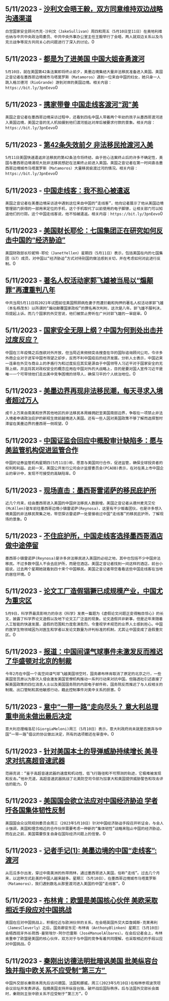 
  ## 5/11/2023 - [沙利文会晤王毅，双方同意维持双边战略沟通渠道](https://www.voachinese.com/a/us-china-pledge-to-maintain-communications-as-two-top-officials-meet-051123/7089159.html)
 ```白宫国家安全顾问杰克·沙利文（JakeSullivan）周四和周五（5月10日至11日）在奥地利维也纳与中共中央政治局委员、中共中央外事办公室主任王毅举行了会晤，两人就双边关系以及乌克兰战争等双方共同关心的问题进行了深入的讨论。```0
  ## 5/11/2023 - [都是为了进美国 中国大姐奋勇渡河  ](https://www.voachinese.com/a/7088695.html)
 ```5月10日，就在美国第42条法案即将终止前夕，美墨边境集结大量非法移民准备进入美国。美国之音记者在墨西哥边境城市马塔莫罗斯（Matamoros）遇到一位来自中国的妇女，她只身一人跳入格兰德河（RioGrande）游到对岸的美国边境。相关内容：https://bit.ly/3pnEevo```0
  ## 5/11/2023 - [携家带眷 中国走线客渡河“润”美](https://www.voachinese.com/a/7088694.html)
 ```美国之音记者在墨西哥边境采访过程中，还看到四名中国人带着两个年幼的孩子从墨西哥渡河进入美国边境，美国之音的无人机拍摄到他们渡河抵达对岸后被要求付款的景象。相关内容：https://bit.ly/3pnEevo```0
  ## 5/11/2023 - [第42条失效前夕 非法移民抢渡河入美](https://www.voachinese.com/a/7088693.html)
 ```5月11日美国快速遣返非法移民的第42条法令将终结，由于担心法案终止后的许多不确定性，美国与墨西哥边境涌现大批非法移民想赶在法案终止前进入美国。美国之音记者在第一时间直击墨西哥边境城市马塔莫罗斯（Matamoros）大量移民偷渡过河的情况。相关内容：https://bit.ly/3pnEevo```0
  ## 5/11/2023 - [中国走线客：我不担心被遣返](https://www.voachinese.com/a/7088692.html)
 ```美国之音记者在美墨边境采访途中遇到这位来自中国的“走线客”，他向记者展示了他从美国边境管理部门获得的一部用来定位的手机，这个手机取代了以前使用的电子脚镣，让相关部门可以知道他们的行踪。这个中国走线客说，他不怕被遣返。相关内容：https://bit.ly/3pnEevo```0
  ## 5/11/2023 - [美国财长耶伦：七国集团正在研究如何反击中国的“经济胁迫”](https://www.voachinese.com/a/yellen-says-g7-members-looking-at-how-to-counter-china-051123/7089103.html)
 ```美国财政部长珍妮特·耶伦（JanetYellen）星期四（5月11日）表示，包括美国在内的七国集团（G7）成员，对中国以“经济胁迫”方式对待别国的做法感到关切，并在考虑如何对此进行反制。```0
  ## 5/11/2023 - [著名人权活动家郭飞雄被当局以“煽颠罪”再遭重判八年](https://www.voachinese.com/a/china-hands-eight-year-jail-term-to-activist-20230511/7088707.html)
 ```中共当局5月11日将2021年试图前往美国照顾病危妻子而遭拦截和拘押的著名人权活动家郭飞雄（本名杨茂东）以所谓的“煽动颠覆国家政权”的罪名再次判刑，这次是八年。郭飞雄不服判决，将提起上诉。而几个国家的外交官说，他们被禁止旁听在广州对郭飞雄的一审庭审。```0
  ## 5/11/2023 - [国家安全无限上纲？中国为何到处出击并过度反应？ ](https://www.voachinese.com/a/why-is-china-attacking-and-overreacting-diplomatically-and-commercially-20230511/7088630.html)
 ```中国在三年疫情之后亟欲对外开放，但当局近来频频突击搜查在华的国际谘询顾问公司，令许多外商企业对于进军中国市场望之却步，反而不利中国疫后的经济发展。分析人士表示，中国近来一连串在外交与商业上的矛盾行为和过度反应其实是源自于中国领导人习近平对于国家安全的无限上纲，并且将其对政权安全的概念应用在中国对外的大战略上，目的是要对国人宣传习近平是唯一一个可带领他们走出美中竞争困境的领导人，确保习平的个人统治地位。```0
  ## 5/11/2023 - [美墨边界再现非法移民潮，每天寻求入境者超过万人](https://www.voachinese.com/a/border-crossings-top-10-000-daily-as-migrants-seek-us-entry-before-title-42-ends-051123/7088573.html)
 ```成千上万来自南美和世界其他地区的非法移民本周蜂拥赶至美国南部边界，争取在一项禁止非法入境者申请政治庇护的新规生效前越境进入美国。还有一些人因对美国政策不够了解而选择暂时滞留在美墨边界的墨西哥一侧观望。```0
  ## 5/11/2023 - [中国证监会回应中概股审计缺陷多：愿与美监管机构促进监管合作](https://www.voachinese.com/a/china-says-willing-to-work-with-us-on-audit-deal-20230511/7088426.html)
 ```中国的证券监管机构星期四(5月11日)称，愿意与美国同行合作，促进监管，确保全球投资者的权利和利益。此前一天，美国公开发行公司会计监督委员会(PCAOB)表示，在对在美上市中国企业的审计中，发现不可接受的高缺陷率。```0
  ## 5/11/2023 - [现场直击：墨西哥雷诺萨的移民庇护所](https://www.voachinese.com/a/7088349.html)
 ```近几个月来，经由墨西哥进入美国的中国非法移民人数剧增。美国之音记者从德州麦克艾伦(McAllen)驱车前往墨西哥边境小镇雷诺萨(Reynosa)，这里有不少贩毒团伙，也是许多想入境美国的非法移民聚集之地，带您探访雷诺萨一处曾接收过中国“走线客”的移民庇护所，了解现场的景象。```0
  ## 5/11/2023 - [不住庇护所，中国走线客选择墨西哥酒店做中途停留](https://www.voachinese.com/a/7088348.html)
 ```墨西哥小镇雷诺萨(Reynosa)是许多非法移民进入美国的必经之地，其中也包括不少中国非法移民。不过多数中国人不会去庇护所，而是住酒店。美国之音记者找到一间这样的酒店，前台小姐说，过去两个星期她就看到四十来个中国移民。美国之音记者带您看看这些中国走线客在当地的居住环境。```0
  ## 5/11/2023 - [论文工厂造假猖獗已成规模产业，中国尤为重灾区](https://www.voachinese.com/a/academics-worry-paper-mill-production-becomes-alarmingly-common-20230511/7088300.html)
 ```5月9日，科学界最具影响力的杂志《科学》发表一篇题为《虚假论文问题正变得触目惊心》的长文，披露了科学界论文造假以及地下论文工厂泛滥的现象。论文造假并非新事，但是近年来随着人工智能的快速发展，造假的范围和力度愈演愈烈，令重视学术规范的业界人士感到担心。中国的医学生物领域因为对医生和学者以发论文数量为评判标准的机制，尤其让中国变成了造假重灾区。```0
  ## 5/11/2023 - [报道：中国间谍气球事件未激发反而推迟了华盛顿对北京的制裁](https://www.voachinese.com/a/report-us-dalayed-china-sanctions-after-spy-ballon-incident-20230511/7088307.html)
 ```今年2月在中国一个高空间谍气球飞越美国领空时，国务卿布林肯取消了原定的北京之行，一些美国官员原以为那次入侵会激发美国官僚机构推动一系列行动来对抗中国。但路透社引述直接了解美国政策的四位消息人士以及美国国务院的内部电子邮件称，国务院反而推迟了与人权相关的制裁、出口管制和其他敏感行动，藉此控制事件对美中关系的损害。```0
  ## 5/11/2023 - [意中“一带一路”走向尽头？ 意大利总理重申尚未做出最后决定](https://www.voachinese.com/a/italy-china-belt-road-20230511/7088266.html)
 ```意大利总理梅洛尼(GiorgiaMeloni)周三（5月10日）表示，意大利政府尚未就是否放弃与中国“一带一路”倡议的协议做出决定，所有的选项都还在审查中。```0
  ## 5/11/2023 - [针对美国本土的导弹威胁持续增长 美寻求对抗高超音速武器](https://www.voachinese.com/a/us-homeland-defense-general-on-china-russia-hypersonic-threats-20230511/7088252.html)
 ```范赫克说：“鉴于高超音速武器的速度和机动性、低飞行路径和不可预测的轨迹，它极难被发现和反击。”他补充道，高超音速武器挑战了北美防空司令部为加拿大和美国提供威胁警告和攻击评估的能力。```0
  ## 5/11/2023 - [美国国会欲立法应对中国经济胁迫 学者吁各国集体韧性反制](https://www.voachinese.com/a/congress-examines-china-economic-tactics-20230510/7088236.html)
 ```美国国会众议院规则委员会周三（2023年5月10日）针对中国经济胁迫手段召开听证会，与会人士强调，美国和理念相近的合作伙伴需要考虑一种新的“集体韧性”战略来阻止中国的经济胁迫，而在此之前，美国需要恢复自身在国际经济问题上的信誉。```0
  ## 5/11/2023 - [记者手记(1): 美墨边境的中国“走线客”: 渡河](https://www.voachinese.com/a/chinese-cross-border-river-20220511/7088178.html)
 ```从厄瓜多尔出发，穿过中南美洲的热带雨林，通过墨西哥进入美国，俗称“走线”。过去几个月来，以这种方式赴美的中国人越来越多。星期三（5月10日），在墨西哥边境城市马塔莫罗斯（Matamoros），我们遇到数名从那里渡河进入美国的中国“走线客”。```0
  ## 5/11/2023 - [布林肯：欧盟是美国核心伙伴 美欧采取相近手段应对中国挑战](https://www.voachinese.com/a/us-spain-eu-china-20230511/7088193.html)
 ```美国在应对中国挑战上，积极拉近与欧洲伙伴的关系。在会晤英国外交大臣詹姆斯·克莱弗利（JamesCleverly）之后，国务卿安东尼·布林肯（AnthonyBlinken）星期三（5月10日）会晤西班牙外长荷西·曼努埃尔·阿尔巴雷斯（JoséManuelAlbares）。在会后记者会上，布林肯重申了欧盟是美国的核心伙伴，双方对于与中国的竞争有着共同理解，也采取相近的手段以应对中国挑战。```0
  ## 5/11/2023 - [秦刚出访德法明批暗讽美国 批美纵容台独并指中欧关系不应受制“第三方” ](https://www.voachinese.com/a/china-europe-us-20230511/7088186.html)
 ```中国外交部长秦刚本周先后访问德国、法国和挪威，周三(2023年5月10日)在柏林参观波茨坦会议旧址并发表讲话，指摘美国支持并纵容台独，破坏战后国际秩序。后与法国外交部长会面时，秦刚则主张中欧关系不应受制于“第三方”。```0